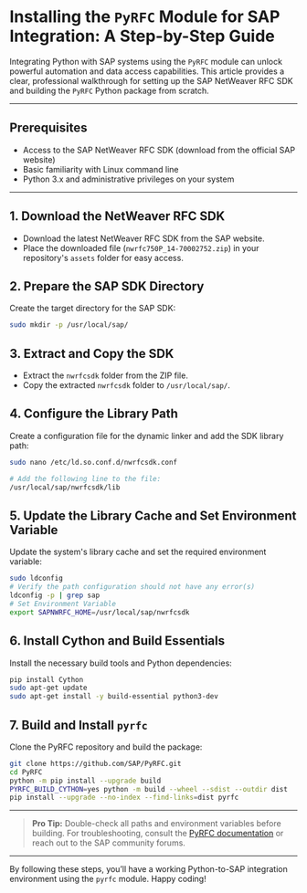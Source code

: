 # Installing the `PyRFC` Module for SAP Integration: A Step-by-Step Guide

Integrating Python with SAP systems using the `PyRFC` module can unlock powerful automation and data access capabilities. This article provides a clear, professional walkthrough for setting up the SAP NetWeaver RFC SDK and building the `PyRFC` Python package from scratch.

---

## Prerequisites
- Access to the SAP NetWeaver RFC SDK (download from the official SAP website)
- Basic familiarity with Linux command line
- Python 3.x and administrative privileges on your system

---

## 1. Download the NetWeaver RFC SDK
- Download the latest NetWeaver RFC SDK from the SAP website.
- Place the downloaded file (`nwrfc750P_14-70002752.zip`) in your repository's `assets` folder for easy access.

## 2. Prepare the SAP SDK Directory
Create the target directory for the SAP SDK:

```bash
sudo mkdir -p /usr/local/sap/
```

## 3. Extract and Copy the SDK
- Extract the `nwrfcsdk` folder from the ZIP file.
- Copy the extracted `nwrfcsdk` folder to `/usr/local/sap/`.

## 4. Configure the Library Path
Create a configuration file for the dynamic linker and add the SDK library path:

```bash
sudo nano /etc/ld.so.conf.d/nwrfcsdk.conf

# Add the following line to the file:
/usr/local/sap/nwrfcsdk/lib
```

## 5. Update the Library Cache and Set Environment Variable
Update the system's library cache and set the required environment variable:

```bash
sudo ldconfig
# Verify the path configuration should not have any error(s)
ldconfig -p | grep sap
# Set Environment Variable
export SAPNWRFC_HOME=/usr/local/sap/nwrfcsdk
```

## 6. Install Cython and Build Essentials
Install the necessary build tools and Python dependencies:

```bash
pip install Cython
sudo apt-get update
sudo apt-get install -y build-essential python3-dev
```

## 7. Build and Install `pyrfc`
Clone the PyRFC repository and build the package:

```bash
git clone https://github.com/SAP/PyRFC.git
cd PyRFC
python -m pip install --upgrade build
PYRFC_BUILD_CYTHON=yes python -m build --wheel --sdist --outdir dist
pip install --upgrade --no-index --find-links=dist pyrfc
```

---

> **Pro Tip:**
> Double-check all paths and environment variables before building. For troubleshooting, consult the [PyRFC documentation](https://github.com/SAP/PyRFC) or reach out to the SAP community forums.

---

By following these steps, you’ll have a working Python-to-SAP integration environment using the `pyrfc` module. Happy coding!
